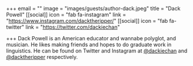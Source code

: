 +++
email = ""
image = "images/guests/author-dack.jpeg"
title = "Dack Powell"
[[social]]
icon = "fab fa-instagram"
link = "https://www.instagram.com/dacktheripper/"
[[social]]
icon = "fab fa-twitter"
link = "https://twitter.com/dackiechan"

+++
Dack Powell is an American educator and wannabe polyglot, and musician. He likes making friends and hopes to do graduate work in linguistics. He can be found on Twitter and Instagram at [@dackiechan](https://twitter.com/dackiechan) and [@dacktheripper](https://www.instagram.com/dacktheripper/) respectively.